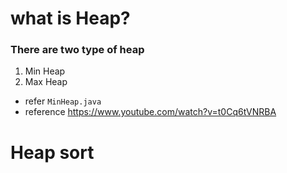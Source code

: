 # what is Heap?
### There are two type of heap
1. Min Heap
2. Max Heap
- refer ```MinHeap.java```
- reference  https://www.youtube.com/watch?v=t0Cq6tVNRBA

# Heap sort
